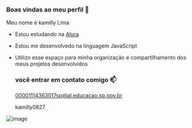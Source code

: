 ### Boas vindas ao meu perfil 💙

Meu nome é kamilly Lima

- Estou estudando na [Alura](https://www.alura.com.br)
- Estou me desenvolvedo na linguagem JavaScript
- Utilizo esse espaço para minha organização e compartilhamento dos meus projetos desenvolvidos

  ### você entrar em contato comigo 📫

  00001114363017sp@al.educacao.sp.gov.br

  kamilly0827

![image](https://github.com/kamilly0827/kamilly0827/assets/171043776/55d03b6e-63c4-4b58-ab71-e30df8266eed)
  
